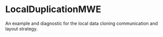 # LocalDuplicationMWE
An example and diagnostic for the local data cloning communication and layout strategy. 
